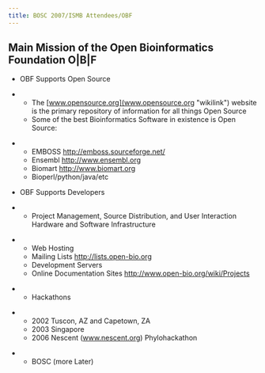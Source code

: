 ```yaml
---
title: BOSC 2007/ISMB Attendees/OBF
---
```


Main Mission of the Open Bioinformatics Foundation O|B|F
--------------------------------------------------------

-   OBF Supports Open Source

<!-- -->

-   -   The [www.opensource.org](www.opensource.org "wikilink") website
        is the primary repository of information for all things Open
        Source
    -   Some of the best Bioinformatics Software in existence is Open
        Source:

<!-- -->

-   -   EMBOSS <http://emboss.sourceforge.net/>
    -   Ensembl <http://www.ensembl.org>
    -   Biomart <http://www.biomart.org>
    -   Bioperl/python/java/etc

<!-- -->

-   OBF Supports Developers

<!-- -->

-   -   Project Management, Source Distribution, and User Interaction
        Hardware and Software Infrastructure

<!-- -->

-   -   Web Hosting
    -   Mailing Lists <http://lists.open-bio.org>
    -   Development Servers
    -   Online Documentation Sites
        <http://www.open-bio.org/wiki/Projects>

<!-- -->

-   -   Hackathons

<!-- -->

-   -   2002 Tuscon, AZ and Capetown, ZA
    -   2003 Singapore
    -   2006 Nescent (www.nescent.org) Phylohackathon

<!-- -->

-   -   BOSC (more Later)

